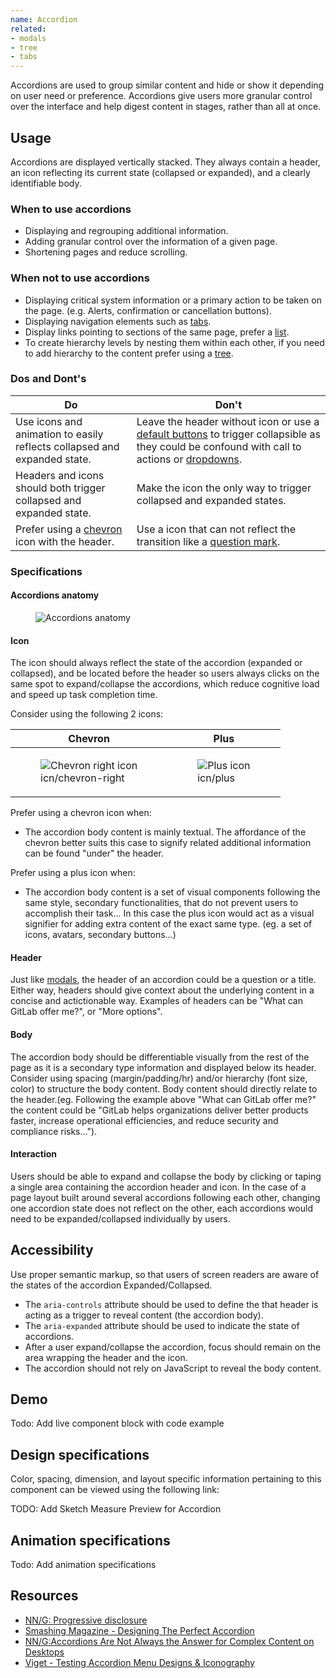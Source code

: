 ```yaml
---
name: Accordion
related:
- modals
- tree
- tabs
---
```


Accordions are used to group similar content and hide or show it depending on user need or preference. Accordions give users more granular control over the interface and help digest content in stages, rather than all at once.

## Usage

Accordions are displayed vertically stacked. They always contain a header, an icon reflecting its current state (collapsed or expanded), and a clearly identifiable body.

### When to use accordions

* Displaying and regrouping additional information.
* Adding granular control over the information of a given page.
* Shortening pages and reduce scrolling.

### When not to use accordions

* Displaying critical system information or a primary action to be taken on the page. (e.g. Alerts, confirmation or cancellation buttons).
* Displaying navigation elements such as [tabs](/components/tabs).
* Display links pointing to sections of the same page, prefer a [list](components/list).
* To create hierarchy levels by nesting them within each other, if you need to add hierarchy to the content prefer using a [tree](components/tree).

### Dos and Dont's

| Do | Don't |
| ------ | ------ |
| Use icons and animation to easily reflects collapsed and expanded state. | Leave the header without icon or use a [default buttons](/components/buttons) to trigger collapsible as they could be confound with call to actions or [dropdowns](/components/dropdowns). |
| Headers and icons should both trigger collapsed and expanded state. | Make the icon the only way to trigger collapsed and expanded states. | 
| Prefer using a [chevron](https://gitlab.com/gitlab-org/gitlab-svgs/blob/master/sprite_icons/chevron-right.svg) icon with the header. | Use a icon that can not reflect the transition like a [question mark](https://gitlab.com/gitlab-org/gitlab-svgs/blob/master/sprite_icons/question.svg). | 

### Specifications

#### Accordions anatomy

<figure class="figure" role="figure" aria-label="displaying the anatomy of accordions in its collapsed state, a simple representation of the component including an icon, a header and a body">
  <img class="figure-img" src="/img/components/accordions--anatomy.svg" alt="Accordions anatomy" role="img" />
  <figcaption class="figure-caption"></figcaption>
</figure>

#### Icon

The icon should always reflect the state of the accordion (expanded or collapsed), and be located before the header so users always clicks on the same spot to expand/collapse the accordions, which reduce cognitive load and speed up task completion time. 

Consider using the following 2 icons:

| **Chevron** | **Plus** |
| --- | --- |
| <figure class="figure" role="figure" aria-label="Chevron right icon used for accordions"><img class="figure-img" src="/img/components/accordion__icn-chevron-right.svg" alt="Chevron right icon" role="img" /><figcaption class="figure-caption">icn/chevron-right</figcaption></figure> | <figure class="figure" role="figure" aria-label="Plus icon used for accordions"><img class="figure-img" src="img/components/accordion__icn-plus.svg" alt="Plus icon" role="img" /><figcaption class="figure-caption">icn/plus</figcaption></figure> |

Prefer using a chevron icon when:
* The accordion body content is mainly textual. The affordance of the chevron better suits this case to signify related additional information can be found "under" the header.

Prefer using a plus icon when: 
* The accordion body content is a set of visual components following the same style, secondary functionalities, that do not prevent users to accomplish their task... In this case the plus icon would act as a visual signifier for adding extra content of the exact same type. (eg. a set of icons, avatars, secondary buttons...) 

#### Header

Just like [modals](/components/modals/), the header of an accordion could be a question or a title. Either way, headers should give context about the underlying content in a concise and actictionable way. Examples of headers can be "What can GitLab offer me?", or "More options".

#### Body

The accordion body should be differentiable visually from the rest of the page as it is a secondary type information and displayed below its header. Consider using spacing (margin/padding/hr) and/or hierarchy (font size, color) to structure the body content. Body content should directly relate to the header.(eg. Following the example above "What can GitLab offer me?" the content could be "GitLab helps organizations deliver better products faster, increase operational efficiencies, and reduce security and compliance risks...").

#### Interaction

Users should be able to expand and collapse the body by clicking or taping a single area containing the accordion header and icon.
In the case of a page layout built around several accordions following each other, changing one accordion state does not reflect on the other, each accordions would need to be expanded/collapsed individually by users. 

## Accessibility

Use proper semantic markup, so that users of screen readers are aware of the states of the accordion Expanded/Collapsed.

* The `aria-controls` attribute should be used to define the that header is acting as a trigger to reveal content (the accordion body).
* The `aria-expanded` attribute should be used to indicate the state of accordions.
* After a user expand/collapse the accordion, focus should remain on the area wrapping the header and the icon.
* The accordion should not rely on JavaScript to reveal the body content.

## Demo

Todo: Add live component block with code example

## Design specifications

Color, spacing, dimension, and layout specific information pertaining to this component can be viewed using the following link:

TODO: Add Sketch Measure Preview for Accordion

## Animation specifications

Todo: Add animation specifications

## Resources

* [NN/G: Progressive disclosure](https://www.nngroup.com/articles/progressive-disclosure/)
* [Smashing Magazine - Designing The Perfect Accordion](https://www.smashingmagazine.com/2017/06/designing-perfect-accordion-checklist/#top)
* [NN/G:Accordions Are Not Always the Answer for Complex Content on Desktops](https://www.nngroup.com/articles/accordions-complex-content/)
* [Viget - Testing Accordion Menu Designs & Iconography](https://www.viget.com/articles/testing-accordion-menu-designs-iconography/) 
